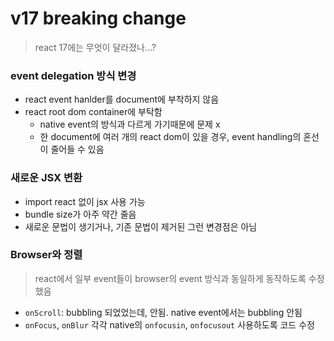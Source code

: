 # v17 breaking change

> react 17에는 무엇이 달라졌나...?

### event delegation 방식 변경

- react event hanlder를 document에 부착하지 않음
- react root dom container에 부탁함
  ![<img src="https://reactjs.org/static/bb4b10114882a50090b8ff61b3c4d0fd/21cdd/react_17_delegation.png">](https://reactjs.org/static/bb4b10114882a50090b8ff61b3c4d0fd/21cdd/react_17_delegation.png)
  - native event의 방식과 다르게 가기때문에 문제 x
  - 한 document에 여러 개의 react dom이 있을 경우, event handling의 혼선이 줄어들 수 있음

### 새로운 JSX 변환

- import react 없이 jsx 사용 가능
- bundle size가 아주 약간 줄음
- 새로운 문법이 생기거나, 기존 문법이 제거된 그런 변경점은 아님

### Browser와 정렬

> react에서 일부 event들이 browser의 event 방식과 동일하게 동작하도록 수정했음

- `onScroll`: bubbling 되었었는데, 안됨. native event에서는 bubbling 안됨
- `onFocus`, `onBlur` 각각 native의 `onfocusin`, `onfocusout` 사용하도록 코드 수정
